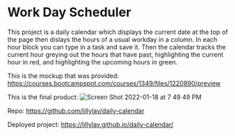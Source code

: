 # Work Day Scheduler

This project is a daily calendar which displays the current date at the top of the page then dislays the hours of a usual workday in a column. In each hour block you can type in a task and save it. Then the calendar tracks the current hour greying out the hours that have past, highlighting the current hour in red, and highlighting the upcoming hours in green.

This is the mockup that was provided:
https://courses.bootcampspot.com/courses/1349/files/1220890/preview

This is the final product:
![Screen Shot 2022-01-18 at 7 49 49 PM](https://user-images.githubusercontent.com/93904532/150054642-a2c06072-e8a9-4b69-ad5e-a1decb8016c7.png)

Repo:
https://github.com/lillylav/daily-calendar

Deployed project:
https://lillylav.github.io/daily-calendar/
